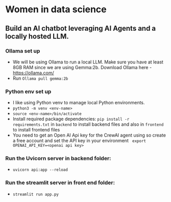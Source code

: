 # Women in data science
## Build an AI chatbot leveraging AI Agents and a locally hosted LLM. 

### Ollama set up
- We will be using Ollama to run a local LLM. Make sure you have at least 8GB RAM since we are using Gemma:2b. Download Ollama here - https://ollama.com/
- Run `Ollama pull gemma:2b`

### Python env set up
- I like using Python venv to manage local Python environments.
- `python3 -m venv <env-name>`
- `source <env-name>/bin/activate`
- Install required package dependencies: `pip install -r requirements.txt` in `backend` to install backend files and also in `frontend` to install frontend files
- You need to get an Open AI Api key for the CrewAI agent using so create a free account and set the API key in your environment
  `export OPENAI_API_KEY=<openai api key>` 

### Run the Uvicorn server in backend folder:  
- `uvicorn api:app --reload`
### Run the streamlit server in front end folder:
- `streamlit run app.py` 

